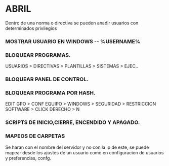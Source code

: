 # ABRIL
Dentro de una norma o directiva se pueden anadir usuarios con determinados privilegios
### MOSTRAR USUARIO EN WINDOWS -- %USERNAME%
### BLOQUEAR PROGRAMAS.
USUARIOS > DIRECTIVAS > PLANTILLAS > SISTEMAS > EJEC..
### BLOQUEAR PANEL DE CONTROL.
### BLOQUEAR PROGRAMA POR HASH.
EDIT GPO > CONF EQUIPO > WINDOWS > SEGURIDAD > RESTRICCION SOFTWARE > CLICK DERECHO > N
### SCRIPTS DE INICIO,CIERRE, ENCENDIDO Y APAGADO.
### MAPEOS DE CARPETAS
Se haran con el nombre del servidor y no con la ip de este, se puede mapear desde los ajustes de un usuario como en configuracion de usuarios y preferencias, confg.
###
